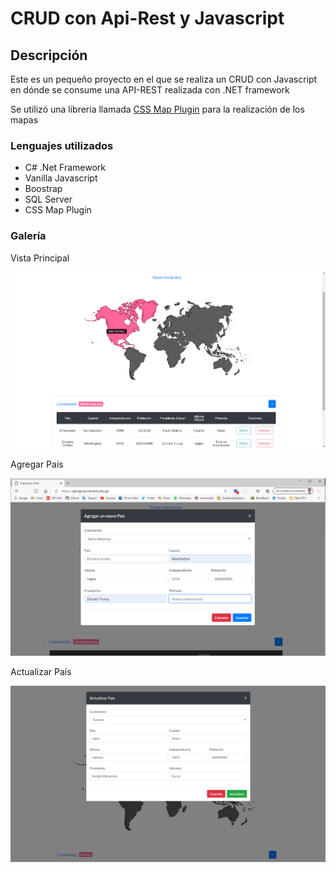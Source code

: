 # CRUD con Api-Rest y Javascript
<h2>Descripción</h2>
<p>Este es un pequeño proyecto en el que se realiza un CRUD con Javascript en dónde se consume una API-REST realizada con .NET framework</p>
<p>Se utilizó una libreria llamada <a href="https://cssmapsplugin.com/get/continents/" target="_blank">CSS Map Plugin</a> para la realización de los mapas</p>
<h3>Lenguajes utilizados</h3>
<ul>
  <li>C# .Net Framework</li>
  <li>Vanilla Javascript</li>
  <li>Boostrap</li>
  <li>SQL Server</li>
  <li>CSS Map Plugin</li>
</ul>

<h3>Galería</h3>
<p>Vista Principal</p>
<img src="https://github.com/mgongorag/Ev-Final-MIGUELGONGORA/blob/main/galeria/main.png" alt="main" width="1000px">
<p>Agregar País</p>
<img src="https://github.com/mgongorag/Ev-Final-MIGUELGONGORA/blob/main/galeria/addCountry.png" alt="main" width="1000px">
<p>Actualizar País</p>
<img src="https://github.com/mgongorag/Ev-Final-MIGUELGONGORA/blob/main/galeria/updateCountry.png" alt="main" width="1000px">
